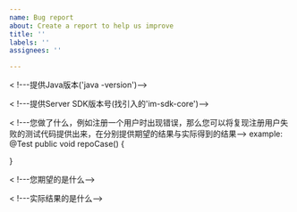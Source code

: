```yaml
---
name: Bug report
about: Create a report to help us improve
title: ''
labels: ''
assignees: ''

---
```


< !---提供Java版本('java -version')-->

< !---提供Server SDK版本号(找引入的'im-sdk-core')-->

< !---您做了什么，例如注册一个用户时出现错误，那么您可以将复现注册用户失败的测试代码提供出来，在分别提供期望的结果与实际得到的结果-->
example:
@Test
public void repoCase() {

}

< !---您期望的是什么-->

< !---实际结果的是什么-->
